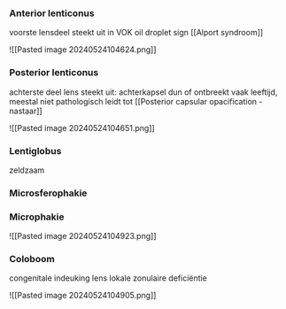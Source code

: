 ### Anterior lenticonus
voorste lensdeel steekt uit in VOK
oil droplet sign
[[Alport syndroom]]  

![[Pasted image 20240524104624.png]]
### Posterior lenticonus
achterste deel lens steekt uit: achterkapsel dun of ontbreekt
vaak leeftijd, meestal niet pathologisch
leidt tot [[Posterior capsular opacification - nastaar]] 

![[Pasted image 20240524104651.png]]

### Lentiglobus
zeldzaam

### Microsferophakie 

### Microphakie
![[Pasted image 20240524104923.png]]
### Coloboom
congenitale indeuking lens
lokale zonulaire deficiëntie

![[Pasted image 20240524104905.png]]